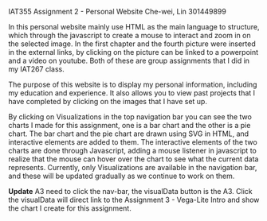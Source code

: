 IAT355 Assignment 2 - Personal Website
Che-wei, Lin  301449899

In this personal website mainly use HTML as the main language to structure, which through the javascript to create a mouse to interact and zoom in on the selected image. In the first chapter and the fourth picture were inserted in the external links, by clicking on the picture can be linked to a powerpoint and a video on youtube. Both of these are group assignments that I did in my IAT267 class.

 The purpose of this website is to display my personal information, including my education and experience. It also allows you to view past projects that I have completed by clicking on the images that I have set up.

By clicking on Visualizations in the top navigation bar you can see the two charts I made for this assignment, one is a bar chart and the other is a pie chart. The bar chart and the pie chart are drawn using SVG in HTML, and interactive elements are added to them. The interactive elements of the two charts are done through Javascript, adding a mouse listener in javascript to realize that the mouse can hover over the chart to see what the current data represents.  Currently, only Visualizations are available in the navigation bar, and these will be updated gradually as we continue to work on them.


**Update**
A3 need to click the nav-bar, the visualData button is the A3. Click the visualData will direct link to the Assignment 3 - Vega-Lite Intro and show the chart I create for this assignment.